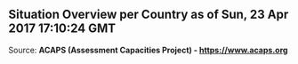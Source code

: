 ## Situation Overview per Country as of Sun, 23 Apr 2017 17:10:24 GMT

Source: **ACAPS (Assessment Capacities Project) - https://www.acaps.org**